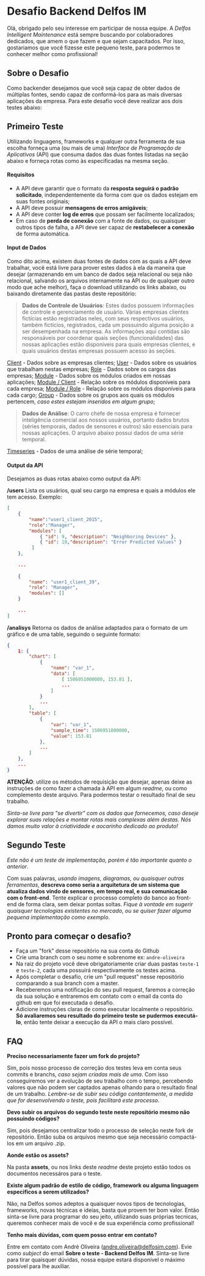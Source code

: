 
# Desafio Backend Delfos IM

Olá, obrigado pelo seu interesse em participar de nossa equipe.
A *Delfos Intelligent Maintenance* está sempre buscando por colaboradores dedicados, que amem o que fazem e que sejam capacitados. Por isso, gostariamos que você fizesse este pequeno teste, para podermos te conhecer melhor como profissional!

## Sobre o Desafio
Como backender desejamos que você seja capaz de obter dados de múltiplas fontes, sendo capaz de conformá-los para as mais diversas aplicações da empresa.
Para este desafio você deve realizar aos dois testes abaixo:

## Primeiro Teste
Utilizando linguagens, frameworks e qualquer outra ferramenta de sua escolha forneça uma (ou mais de uma) *Interface de Programação de Aplicativos* (API) que consuma dados das duas fontes listadas na seção abaixo e forneça rotas como às especificadas na mesma seção.

#### Requisitos
- A API deve garantir que o formato da **resposta seguirá o padrão solicitado**, independentemente da forma com que os dados estejam em suas fontes originais;
- A API deve possuir **mensagens de erros amigáveis**;
- A API deve conter **log de erros** que possam ser facilmente localizados;
- Em caso de **perda de conexão** com a fonte de dados, ou quaisquer outros tipos de falha, a API deve ser capaz de **restabelecer a conexão** de forma automática.

#### Input de Dados
Como dito acima, existem duas fontes de dados com as quais a API deve trabalhar, você está livre para prover estes dados à ela da maneira que desejar (armazenando em um banco de dados seja relacional ou seja não relacional, salvando os arquivos internamente na API ou de qualquer outro modo que ache melhor), faça o download utilizando os links abaixo, ou baixando diretamente das pastas deste repositório:

>**Dados de Controle de Usuários**:
>Estes dados possuem informações de controle e gerenciamento de usuário. Várias empresas clientes fictícias estão registradas neles, com seus respectivos usuários, também fictícios, registrados, cada um possuindo alguma posição a ser desempenhada na empresa. As informações aqui contidas são responsáveis por coordenar quais seções (funcionalidades) das nossas aplicações estão disponíveis para quais empresas clientes, e quais usuários destas empresas possuem acesso às seções.

[Client](./assets/client.csv) - Dados sobre as empresas clientes;
[User](./assets/user.csv) - Dados sobre os usuários que trabalham nestas empresas;
[Role](./assets/role.csv) - Dados sobre os cargos das empresas;
[Module](./assets/module.csv) - Dados sobre os módulos criados em nossas aplicações;
[Module / Client](./assets/module-client.csv) - Relação sobre os módulos disponíveis para cada empresa;
[Module / Role](./assets/module-role.csv) - Relação sobre os módulos disponíveis para cada cargo;
[Group](./assets/module-group.csv) - Dados sobre os grupos aos quais os módulos pertencem, *caso estes estejam inseridos em algum grupo*;

>**Dados de Análise**:
>O carro chefe de nossa empresa é fornecer inteligência comercial aos nossos usuários, portanto dados brutos (séries temporais, dados de sensores e outros) são essenciais para nossas aplicações. O arquivo abaixo possui dados de uma série temporal.

[Timeseries](./assets/analysis.json) - Dados de uma análise de série temporal;

#### Output da API
Desejamos as duas rotas abaixo como output da API:

**/users**
Lista os usuários, qual seu cargo na empresa e quais a módulos ele tem acesso. Exemplo:
```json
[
	{  
	    "name":"user1_client_2015",  
	    "role":"Manager",  
	    "modules": [
		    { "id": 9, "description": "Neighboring Devices" },
			{ "id": 10,"description": "Error Predicted Values" }
		 ]  
	},
	
	...
	
	{
		"name": "user1_client_39",
		"role": "Manager",
		"modules": []
	}
	
	...
]
```

**/analisys**
Retorna os dados de análise adaptados para o formato de um gráfico e de uma table, seguindo o seguinte formato:

```json
{
	1: {
		"chart": [
			{
				"name": "var_1",  
                "data": [
	                [ 1506951000000, 153.81 ],
	                ...
                ]
            }
            ...
        ],
        "table": [
	        { 
		        "var": "var_1", 
		        "sample_time": 1506951000000, 
		        "value": 153.81 
		    },
	        ...
        ]
    },
    ...
}
```

**ATENÇÃO**: utilize os métodos de requisição que desejar, apenas deixe as instruções de como fazer a chamada à API em algum *readme*, ou como complemento deste arquivo. Para podermos testar o resultado final de seu trabalho.

*Sinta-se livre para "se divertir" com os dados que fornecemos, caso deseje explorar suas relações e montar rotas mais complexas além destas. Nós damos muito valor à criatividade e aocarinho dedicado ao produto!*

## Segundo Teste
*Este não é um teste de implementação, porém é tão importante quanto o anterior*.

Com suas palavras, *usando imagens, diagramas, ou quaisquer outras ferramentas*, **descreva como seria a arquitetura de um sistema que atualiza dados vindo de sensores, em tempo real, e sua comunicação com o front-end**. Tente explicar o processo completo do banco ao front-end de forma clara, sem deixar pontas soltas. *Fique à vontade em sugerir quaisquer tecnologias existentes no mercado, ou se quiser fazer alguma pequena implementação como exemplo*.

## Pronto para começar o desafio?
- Faça um "fork" desse repositório na sua conta do Github
- Crie uma branch com o seu nome e sobrenome ex: ```andre-oliveira```
- Na raiz do projeto você deve obrigatoriamente criar duas pastas ```teste-1``` e ```teste-2```, cada uma possuirá respectivamente os testes acima.
- Após completar o desafio, crie um "pull request" nesse repositório comparando a sua branch com a master.
- Receberemos uma notificação do seu pull request, faremos a correção da sua solução e entraremos em contato com o email da conta do github em que foi executada o desafio.
- Adicione instruções claras de como executar localmente o repositório. **Só avaliaremos seu resultado do primeiro teste se pudermos executá-lo**, então tente deixar a execução da API o mais claro possível.

## FAQ

**Preciso necessariamente fazer um fork do projeto?**

Sim, pois nosso processo de correção dos testes leva em conta seus commits e branchs, *caso sejam criadas mais de uma*. Com isso conseguiremos ver a evolução de seu trabalho com o tempo, percebendo valores que não podem ser captados apenas olhando para o resultado final de um trabalho.
*Lembre-se de subir seu código contantemente, a medida que for desenvolvendo o teste, pois facilitará este processo.*

**Devo subir os arquivos do segundo teste neste repositório mesmo não possuindo códigos?**

Sim, pois desejamos centralizar todo o processo de seleção neste fork de repositório. Então suba os arquivos mesmo que seja necessário compactá-los em um arquivo .zip.

**Aonde estão os assets?**

Na pasta **assets**, ou nos links deste *readme* deste projeto estão todos os documentos necessáros para o teste.

**Existe algum padrão de estilo de código, framework ou alguma linguagem especificos a serem utilizados?**

Não, na Delfos somos adeptos a quaisquer novos tipos de tecnologias, frameworks, novas técnicas e ideias, basta que provem ter bom valor. Então sinta-se livre para programar do seu jeito, utilizando suas próprias tecnicas, queremos conhecer mais de você e de sua experiência como profissional!

**Tenho mais dúvidas, com quem posso entrar em contato?**

Entre em contato com André Oliveira (andre.oliveira@delfosim.com). Evie como *subject* do email **Sobre o teste - Backend Delfos IM**.
Sinta-se livre para tirar quaisquer dúvidas, nossa equipe estará disponível o máximo possível para lhe auxiliar.